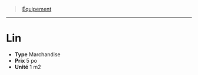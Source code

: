 ﻿---
!Equipment
Type: Marchandise
Price: 5 po
Unity: 1 m2
Id: equipment_hd.md#lin
ParentLink: equipment_hd.md#Équipement
Name: Lin
ParentName: Équipement
NameLevel: 1
---
> [Équipement](hd_equipment.md)

---

# Lin

- **Type** Marchandise
- **Prix** 5 po
- **Unité** 1 m2

